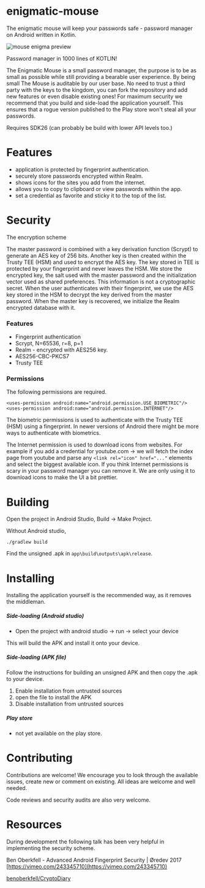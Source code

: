 # enigmatic-mouse
The enigmatic mouse will keep your passwords safe - password manager on Android written in Kotlin.

![mouse enigma preview](https://raw.githubusercontent.com/codingchili/enigmatic-mouse/master/preview.jpg "Current snapshot version")

Password manager in 1000 lines of KOTLIN!

The Enigmatic Mouse is a small password manager, the purpose is to be as small as possible
while still providing a bearable user experience. By being small The Mouse is auditable by
our user base. No need to trust a third party with the keys to the kingdom, you can fork
the repository and add new features or even disable existing ones! For maximum security
we recommend that you build and side-load the application yourself. This ensures that
a rogue version published to the Play store won't steal all your passwords.

Requires SDK26 (can probably be build with lower API levels too.)

# Features
- application is protected by fingerprint authentication.
- securely store passwords encrypted within Realm.
- shows icons for the sites you add from the internet.
- allows you to copy to clipboard or view passwords within the app.
- set a credential as favorite and sticky it to the top of the list.

# Security
The encryption scheme

The master password is combined with a key derivation function (Scrypt) to generate an AES key of 256 bits.
Another key is then created within the Trusty TEE (HSM) and used to encrypt the AES key.
The key stored in TEE is protected by your fingerprint and never leaves the HSM.
We store the encrypted key, the salt used with the master password and the 
initialization vector used as shared preferences. This information is not a 
cryptographic secret. When the user authenticates with their fingerprint, we use the
AES key stored in the HSM to decrypt the key derived from the master password. When the
master key is recovered, we initialize the Realm encrypted database with it.

### Features
- Fingerprint authentication
- Scrypt, N=65536, r=8, p=1
- Realm - encrypted with AES256 key.
- AES256-CBC-PKCS7
- Trusty TEE

### Permissions

The following permissions are required.
```
<uses-permission android:name="android.permission.USE_BIOMETRIC"/>
<uses-permission android:name="android.permission.INTERNET"/>
```

The biometric permissions is used to authenticate with the Trusty TEE (HSM)
using a fingerprint. In newer versions of Android there might be more ways
to authenticate with biometrics.

The Internet permission is used to download icons from websites. For example
if you add a credential for youtube.com -> we will fetch the index page from 
youtube and parse any `<link rel="icon" href="..."` elements and select the 
biggest available icon. If you think Internet permissions is scary in your password
manager you can remove it. We are only using it to download icons to make the UI
a bit prettier.

# Building
Open the project in Android Studio, Build -> Make Project.

Without Android studio,
```
./gradlew build
```

Find the unsigned .apk in ```app\build\outputs\apk\release```.

# Installing

Installing the application yourself is the recommended way, as it removes the middleman.

##### Side-loading (Android studio)
- Open the project with android studio -> run -> select your device

This will build the APK and install it onto your device.

##### Side-loading (APK file)
Follow the instructions for building an unsigned APK and then copy the .apk to your device.

1. Enable installation from untrusted sources
2. open the file to install the APK
3. Disable installation from untrusted sources

##### Play store
- not yet available on the play store.

# Contributing
Contributions are welcome! We encourage you to look through the available issues,
create new or comment on existing. All ideas are welcome and well needed.

Code reviews and security audits are also very welcome.

# Resources
During development the following talk has been very helpful in implementing the security scheme.

Ben Oberkfell - Advanced Android Fingerprint Security | Øredev 2017
[https://vimeo.com/243345710](https://vimeo.com/243345710)

[benoberkfell/CryptoDiary](https://github.com/benoberkfell/CryptoDiary)

